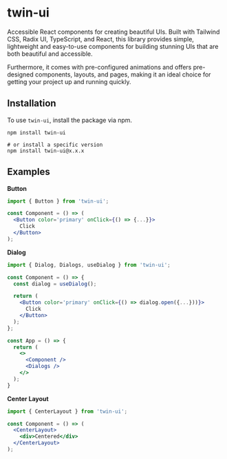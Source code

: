 # twin-ui

Accessible React components for creating beautiful UIs. Built with Tailwind CSS, Radix UI, TypeScript, and React, this library provides simple, lightweight and easy-to-use components for building stunning UIs that are both beautiful and accessible.

Furthermore, it comes with pre-configured animations and offers pre-designed components, layouts, and pages, making it an ideal choice for getting your project up and running quickly.

## Installation

To use `twin-ui`, install the package via npm.

```shell
npm install twin-ui

# or install a specific version
npm install twin-ui@x.x.x
```

## Examples

**Button**

```jsx
import { Button } from 'twin-ui';

const Component = () => (
  <Button color='primary' onClick={() => {...}}>
    Click
  </Button>
);
```

**Dialog**

```jsx
import { Dialog, Dialogs, useDialog } from 'twin-ui';

const Component = () => {
  const dialog = useDialog();

  return (
    <Button color='primary' onClick={() => dialog.open({...}))}>
      Click
    </Button>
  );
};

const App = () => {
  return (
    <>
      <Component />
      <Dialogs />
    </>
  );
}
```

**Center Layout**

```jsx
import { CenterLayout } from 'twin-ui';

const Component = () => (
  <CenterLayout>
    <div>Centered</div>
  </CenterLayout>
);
```
